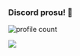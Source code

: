 ### Discord prosu! 🤠

![profile count](https://komarev.com/ghpvc/?username=sqarlex&color=8b72ff)&nbsp;

[<img src="https://discord.c99.nl/widget/theme-4/961687693882949692.png"></img>](https://discord.com/users/449176134748340225)
